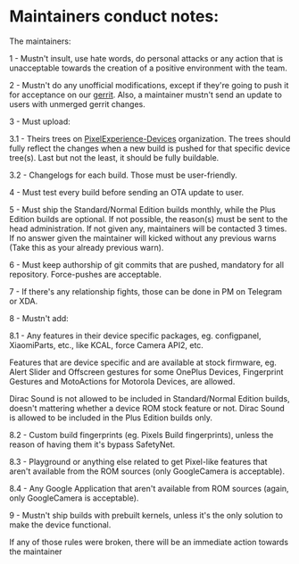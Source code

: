 # Maintainers conduct notes:

The maintainers:

1 - Mustn't insult, use hate words, do personal attacks or any action that is unacceptable towards the creation of a positive environment with the team. 

2 - Mustn't do any unofficial modifications, except if they're going to push it for acceptance on our [gerrit](https://gerrit.pixelexperience.org).
Also, a maintainer mustn't send an update to users with unmerged gerrit changes.

3 - Must upload:

3.1 - Theirs trees on [PixelExperience-Devices](https://github.com/PixelExperience-Devices) organization. The trees should fully reflect the changes when a new build is pushed for that specific device tree(s). Last but not the least, it should be fully buildable.

3.2 - Changelogs for each build. Those must be user-friendly.

4 - Must test every build before sending an OTA update to user.

5 - Must ship the Standard/Normal Edition builds monthly, while the Plus Edition builds are optional. If not possible, the reason(s) must be sent to the head administration. If not given any, maintainers will be contacted 3 times. If no answer given the maintainer will kicked without any previous warns (Take this as your already previous warn).

6 - Must keep authorship of git commits that are pushed, mandatory for all repository. Force-pushes are acceptable.

7 - If there's any relationship fights, those can be done in PM on Telegram or XDA.

8 - Mustn't add:

8.1 - Any features in their device specific packages, eg. configpanel, XiaomiParts, etc., like KCAL, force Camera API2, etc. 

Features that are device specific and are available at stock firmware, eg. Alert Slider and Offscreen gestures for some OnePlus Devices, Fingerprint Gestures and MotoActions for Motorola Devices, are allowed. 

Dirac Sound is not allowed to be included in Standard/Normal Edition builds, doesn't mattering whether a device ROM stock feature or not. Dirac Sound is allowed to be included in the Plus Edition builds only.

8.2 - Custom build fingerprints (eg. Pixels Build fingerprints), unless the reason of having them it's bypass SafetyNet.

8.3 - Playground or anything else related to get Pixel-like features that aren't available from the ROM sources (only GoogleCamera is acceptable).

8.4 - Any Google Application that aren't available from ROM sources (again, only GoogleCamera is acceptable).

9 - Mustn't ship builds with prebuilt kernels, unless it's the only solution to make the device functional.

If any of those rules were broken, there will be an immediate action towards the maintainer
